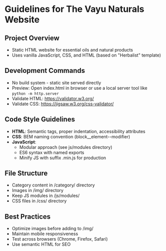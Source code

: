 
# Guidelines for The Vayu Naturals Website

## Project Overview
- Static HTML website for essential oils and natural products
- Uses vanilla JavaScript, CSS, and HTML (based on "Herbalist" template)

## Development Commands
- No build system - static site served directly
- Preview: Open index.html in browser or use a local server tool like `python -m http.server`
- Validate HTML: https://validator.w3.org/
- Validate CSS: https://jigsaw.w3.org/css-validator/

## Code Style Guidelines
- **HTML**: Semantic tags, proper indentation, accessibility attributes
- **CSS**: BEM naming convention (block__element--modifier)
- **JavaScript**:
  - Modular approach (see js/modules directory)
  - ES6 syntax with named exports
  - Minify JS with suffix .min.js for production

## File Structure
- Category content in /category/ directory
- Images in /img/ directory
- Keep JS modules in /js/modules/
- CSS files in /css/ directory

## Best Practices
- Optimize images before adding to /img/
- Maintain mobile responsiveness
- Test across browsers (Chrome, Firefox, Safari)
- Use semantic HTML for SEO

